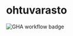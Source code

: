# ohtuvarasto

![GHA workflow badge](https://github.com/lalaajal/ohtuvarasto/workflows/CI/badge.svg)  
